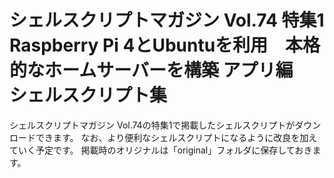 # シェルスクリプトマガジン Vol.74 特集1　Raspberry Pi 4とUbuntuを利用　本格的なホームサーバーを構築 アプリ編　シェルスクリプト集
シェルスクリプトマガジン Vol.74の特集1で掲載したシェルスクリプトがダウンロードできます。
なお、より便利なシェルスクリプトになるように改良を加えていく予定です。
掲載時のオリジナルは「original」フォルダに保存しておきます。
